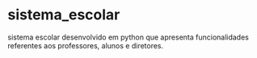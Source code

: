# sistema_escolar

sistema escolar desenvolvido em python que apresenta 
funcionalidades referentes aos professores, alunos
e diretores.
